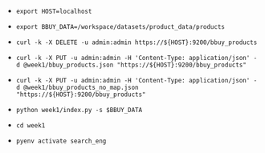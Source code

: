 - ``export HOST=localhost``
- ``export BBUY_DATA=/workspace/datasets/product_data/products``

- ``curl -k -X DELETE -u admin:admin https://${HOST}:9200/bbuy_products``

- ``curl -k -X PUT -u admin:admin -H 'Content-Type: application/json' -d @week1/bbuy_products.json "https://${HOST}:9200/bbuy_products"``
- ``curl -k -X PUT -u admin:admin -H 'Content-Type: application/json' -d @week1/bbuy_products_no_map.json "https://${HOST}:9200/bbuy_products"``

- ``python week1/index.py -s $BBUY_DATA``

- ``cd week1``
- ``pyenv activate search_eng``
